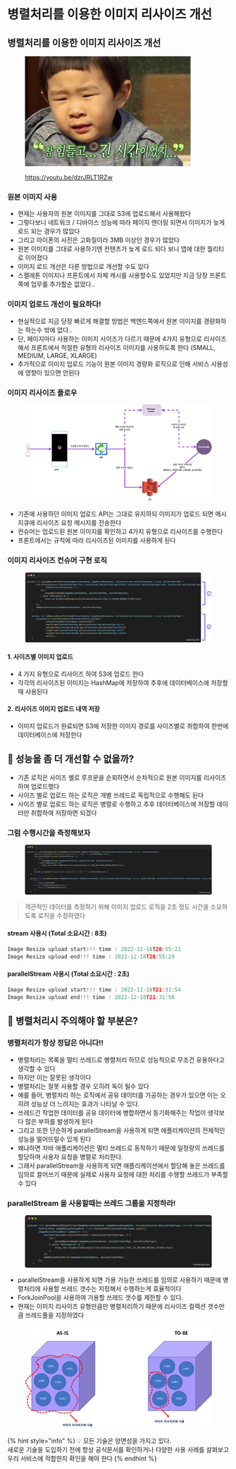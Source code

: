 # 병렬처리를 이용한 이미지 리사이즈 개선

## 병렬처리를 이용한 이미지 리사이즈 개선



<figure><img src="../../.gitbook/assets/1 (1).png" alt=""><figcaption><p><a href="https://youtu.be/dzrJRLT1RZw">https://youtu.be/dzrJRLT1RZw</a></p></figcaption></figure>

### 원본 이미지 사용

* 현재는 사용자의 원본 이미지를 그대로 S3에 업로드해서 사용해왔다
* 그렇다보니 네트워크 / 디바이스 성능에 따라 페이지 렌더링 되면서 이미지가 늦게 로드 되는 경우가 많았다
* 그리고 아이폰의 사진은 고화질이라 3MB 이상인 경우가 많았다
* 원본 이미지를 그대로 사용하기엔 컨텐츠가 늦게 로드 되다 보니 앱에 대한 퀄리티로 이어졌다
* 이미지 로드 개선은 다른 방법으로 개선할 수도 있다
* 스켈레톤 이미지나 프론트에서 자체 캐시를 사용할수도 있었지만 지금 당장 프론트쪽에 업무를 추가할순 없었다..

### 이미지 업로드 개선이 필요하다!

* 현실적으로 지금 당장 빠르게 해결할 방법은 백엔드쪽에서 원본 이미지를 경량화하는 하는수 밖에 없다..
* 단, 페이지마다 사용하는 이미지 사이즈가 다르기 때문에 4가지 유형으로 리사이즈해서 프론트에서 적절한 유형의 리사이즈 이미지를 사용하도록 한다 (SMALL, MEDIUM, LARGE, XLARGE)
* 추가적으로 이미지 업로드 기능이 원본 이미지 경량화 로직으로 인해 서비스 사용성에 영향이 있으면 안된다

### 이미지 리사이즈 플로우



<figure><img src="../../.gitbook/assets/Untitled.png" alt=""><figcaption></figcaption></figure>



* 기존에 사용하던 이미지 업로드 API는 그대로 유지하되 이미지가 업로드 되면 메시지큐에 리사이즈 요청 메시지를 전송한다
* 컨슈머는 업로드된 원본 이미지를 확인하고 4가지 유형으로 리사이즈를 수행한다
* 프론트에서는 규칙에 따라 리사이즈된 이미지를 사용하게 된다

### 이미지 리사이즈 컨슈머 구현 로직

<figure><img src="../../.gitbook/assets/2 (3).png" alt=""><figcaption></figcaption></figure>

#### 1. 사이즈별 이미지 업로드

* 4 가지 유형으로 리사이즈 하여 S3에 업로드 한다
* 각각의 리사이즈된 이미지는 HashMap에 저장하여 추후에 데이터베이스에 저장할 때 사용된다

#### 2. 리사이즈 이미지 업로드 내역 저장

* 이미지 업로드가 완료되면 S3에 저장한 이미지 경로를 사이즈별로 취합하여 한번에 데이터베이스에 저장한다

## 🤨 성능을 좀 더 개선할 수 없을까?

* 기존 로직은 사이즈 별로 루프문을 순회하면서 순차적으로 원본 이미지를 리사이즈하며 업로드했다
* 사이즈 별로 업로드 하는 로직은 개별 쓰레드로 독립적으로 수행해도 된다
* 사이즈 별로 업로드 하는 로직은 병렬로 수행하고 추후 데이터베이스에 저장할 데이터만 취합하여 저장하면 되겠다

### 그럼 수행시간을 측정해보자



<figure><img src="../../.gitbook/assets/Untitled (3).png" alt=""><figcaption></figcaption></figure>

> 객관적인 데이터를 측정하기 위해 이미지 업로드 로직을 2초 정도 시간을 소요하도록 로직을 수정하였다

#### stream 사용시 (Total 소요시간 : 8초)

```jsx
Image Resize upload start!!! time : 2022-12-18T20:55:21
Image Resize upload end!!! time : 2022-12-18T20:55:29
```

#### parallelStream 사용시 (Total 소요시간 : 2초)

```jsx
Image Resize upload start!!! time : 2022-12-18T21:31:54
Image Resize upload end!!! time : 2022-12-18T21:31:56
```

##

## 🤯 병렬처리시 주의해야 할 부분은?

###

### 병렬처리가 항상 정답은 아니다!!

* 병렬처리는 목록을 멀티 쓰레드로 병렬처리 하므로 성능적으로 무조건 유용하다고 생각할 수 있다
* 하지만 이는 잘못된 생각이다
* 병렬처리는 잘못 사용할 경우 오히려 독이 될수 있다
* 예를 들어, 병렬처리 하는 로직에서 공유 데이터를 가공하는 경우가 있으면 이는 오히려 성능상 더 느려지는 효과가 나타날 수 있다.
* 쓰레드간 작업한 데이터를 공유 데이터에 병합하면서 동기화해주는 작업이 생각보다 많은 부하를 발생하게 된다
* 그리고 또한 단순하게 parallelStream을 사용하게 되면 애플리케이션의 전체적인 성능을 떨어뜨릴수 있게 된다
* 왜냐하면 자바 애플리케이션은 멀티 쓰레드로 동작하기 때문에 일정량의 쓰레드를 할당하며 사용자 요청을 병렬로 처리한다.
* 그래서 parallelStream을 사용하게 되면 애플리케이션에서 할당해 놓은 쓰레드를 임의로 끌어쓰기 때문에 실제로 사용자 요청에 대한 처리를 수행할 쓰레드가 부족할 수 있다

### parallelStream 을 사용할때는 쓰레드 그룹을 지정하라!



<figure><img src="../../.gitbook/assets/Untitled (1).png" alt=""><figcaption></figcaption></figure>

* parallelStream을 사용하게 되면 가용 가능한 쓰레드를 임의로 사용하기 때문에 병렬처리에 사용할 쓰레드 갯수는 지정해서 수행하는게 효율적이다
* ForkJoinPool을 사용하여 가용할 쓰레드 갯수를 제한할 수 있다.
* 현재는 이미지 리사이즈 유형만큼만 병렬처리하기 때문에 리사이즈 컬렉션 갯수만큼 쓰레드풀을 지정하였다

<figure><img src="../../.gitbook/assets/Untitled (2).png" alt=""><figcaption></figcaption></figure>



{% hint style="info" %}
💡 모든 기술은 양면성을 가지고 있다. \
새로운 기술을 도입하기 전에 항상 공식문서를 확인하거나 다양한 사용 사례를 살펴보고 우리 서비스에 적합한지 확인을 해야 한다
{% endhint %}
